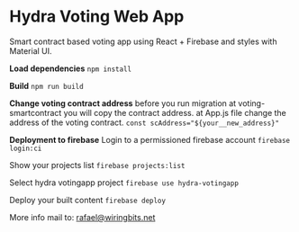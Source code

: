 # Hydra Voting Web App
Smart contract based voting app using React + Firebase and styles with Material UI.

**Load dependencies** 
`npm install`

**Build**
`npm run build`

**Change voting contract address**
before you run migration at voting-smartcontract you will copy the contract address.
at App.js file change the address of the voting contract.
`const scAddress="${your__new_address}"`


**Deployment to firebase**
Login to a permissioned firebase account
`firebase login:ci`

Show your projects list
`firebase projects:list`

Select hydra votingapp project
`firebase use hydra-votingapp`

Deploy your built content
`firebase deploy`

More info mail to: rafael@wiringbits.net